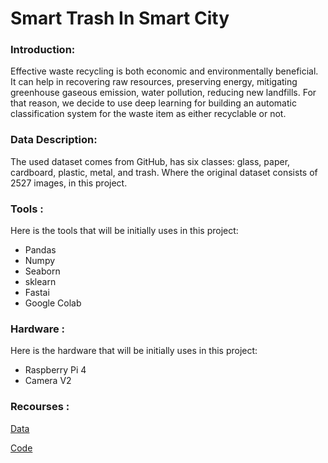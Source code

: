 # Smart Trash In Smart City

### Introduction:

Effective waste recycling is both economic and environmentally beneficial. It can 
help in recovering raw resources, preserving energy, mitigating greenhouse gaseous 
emission, water pollution, reducing new landfills. For that reason, we decide to use 
deep learning for building an automatic classification system for the waste item as 
either recyclable or not.


### Data Description:

The used dataset comes from GitHub, has six classes: glass, paper, cardboard, plastic, 
metal, and trash. Where the original dataset consists of 2527 images, in this project.

### Tools :
Here is the tools that will be initially uses in this project:
- Pandas
- Numpy
- Seaborn
- sklearn
- Fastai
- Google Colab

### Hardware :
Here is the hardware that will be initially uses in this project:
- Raspberry Pi 4
- Camera V2

### Recourses :

<a href="https://github.com/MostefaBen/Trash-classification">Data</a>

<a href="https://towardsdatascience.com/how-to-build-an-image-classifier-for-waste-sorting-6d11d3c9c478">Code</a>


